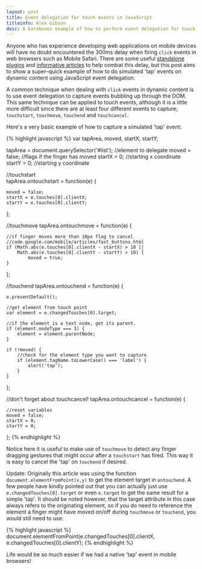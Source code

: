 ```yaml
---
layout: post
title: Event delegation for touch events in JavaScript
titleinfo: Alex Gibson
desc: A barebones example of how to perform event delegation for touch events in mobile web browsers
---
```


Anyone who has experience developing web applications on mobile devices will have no doubt encountered the 300ms delay when firing `click` events in web browsers such as Mobile Safari. There are some useful [standalone plugins](https://github.com/cheeaun/tappable) and [informative articles](http://code.google.com/mobile/articles/fast_buttons.html) to help combat this delay, but this post aims to show a super–quick example of how to do simulated 'tap' events on dynamic content using JavaScript event delegation.

A common technique when dealing with `click` events in dynamic content is to use event delegation to capture events bubbling up through the DOM. This same technique can be applied to touch events, although it is a little more difficult since there are at least four different events to capture; `touchstart`, `touchmove`, `touchend` and `touchcancel`.

Here's a very basic example of how to capture a simulated 'tap' event:

{% highlight javascript %}
var tapArea, moved, startX, startY;

tapArea = document.querySelector('#list'); //element to delegate
moved = false; //flags if the finger has moved
startX = 0; //starting x coordinate
startY = 0; //starting y coordinate

//touchstart			
tapArea.ontouchstart = function(e) {

	moved = false;
	startX = e.touches[0].clientX;
  	startY = e.touches[0].clientY;
};

//touchmove	
tapArea.ontouchmove = function(e) {

    //if finger moves more than 10px flag to cancel
    //code.google.com/mobile/articles/fast_buttons.html
	if (Math.abs(e.touches[0].clientX - startX) > 10 ||
      	Math.abs(e.touches[0].clientY - startY) > 10) {
    		moved = true;
  	}
};

//touchend
tapArea.ontouchend = function(e) {

	e.preventDefault();

    //get element from touch point
	var element = e.changedTouches[0].target;

    //if the element is a text node, get its parent.
	if (element.nodeType === 3) {	
		element = element.parentNode;
	}

	if (!moved) {
        //check for the element type you want to capture
		if (element.tagName.toLowerCase() === 'label') {
            alert('tap');
        }
	}
};

//don't forget about touchcancel!
tapArea.ontouchcancel = function(e) {

    //reset variables
	moved = false;
	startX = 0;
  	startY = 0;
};
{% endhighlight %}

Notice here it is useful to make use of `touchmove` to detect any finger dragging gestures that might occur after a `touchstart` has fired. This way it is easy to cancel the 'tap' on `touchend` if desired.

Update: Originally this article was using the function `document.elementFromPoint(x,y)` to get the element target in `ontouchend`. A few people have kindly pointed out that you can actually just use `e.changedTouches[0].target` or even `e.target` to get the same result for a simple 'tap'. It should be noted however, that the target attribute in this case always refers to the originating element, so if you do need to reference the element a finger might have moved on/off during `touchmove` or `touchend`, you would still need to use:

{% highlight javascript %}
document.elementFromPoint(e.changedTouches[0].clientX, e.changedTouches[0].clientY);
{% endhighlight %}

Life would be so much easier if we had a native 'tap' event in mobile browsers!